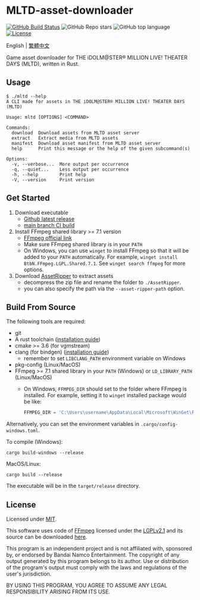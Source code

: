 # MLTD-asset-downloader

[![GitHub Build Status](https://img.shields.io/github/actions/workflow/status/nicks96432/mltd-asset-downloader/build.yaml)][build status]
![GitHub Repo stars](https://img.shields.io/github/stars/nicks96432/mltd-asset-downloader)
![GitHub top language](https://img.shields.io/github/languages/top/nicks96432/mltd-asset-downloader)
[![License](https://img.shields.io/github/license/nicks96432/mltd-asset-downloader)](LICENSE)

English | [繁體中文](README.zh-TW.md)

Game asset downloader for THE iDOLM@STER® MILLION LIVE! THEATER DAYS (MLTD), written in Rust.

## Usage

```console
$ ./mltd --help
A CLI made for assets in THE iDOLM@STER® MILLION LIVE! THEATER DAYS (MLTD)

Usage: mltd [OPTIONS] <COMMAND>

Commands:
  download  Download assets from MLTD asset server
  extract   Extract media from MLTD assets
  manifest  Download asset manifest from MLTD asset server
  help      Print this message or the help of the given subcommand(s)

Options:
  -v, --verbose...  More output per occurrence
  -q, --quiet...    Less output per occurrence
  -h, --help        Print help
  -V, --version     Print version
```

## Get Started

1. Download executable
   * [Github latest release](https://github.com/nicks96432/mltd-asset-downloader/releases/latest)
   * [main branch CI build](https://nightly.link/nicks96432/mltd-asset-downloader/workflows/build.yaml/main)
2. Install FFmpeg shared library >= 7.1 version
   * [FFmpeg official link](https://www.ffmpeg.org/download.html)
   * Make sure FFmpeg shared library is in your `PATH`
   * On Windows, you can use `winget` to install FFmpeg so that it will be added to your `PATH` automatically.
     For example, `winget install BtbN.FFmpeg.LGPL.Shared.7.1`. See `winget search ffmpeg` for more options.
3. Download [AssetRipper](https://github.com/AssetRipper/AssetRipper) to extract assets
   * decompress the zip file and rename the folder to `./AssetRipper`.
   * you can also specify the path via the `--asset-ripper-path` option.

## Build From Source

The following tools are required:

* git
* A rust toolchain ([installation guide](https://www.rust-lang.org/tools/install))
* cmake >= 3.6 (for vgmstream)
* clang (for bindgen) ([installation guide](https://rust-lang.github.io/rust-bindgen/requirements.html))
  * remember to set `LIBCLANG_PATH` environment variable on Windows
* pkg-config (Linux/MacOS)
* FFmpeg >= 7.1 shared library in your `PATH` (Windows) or `LD_LIBRARY_PATH` (Linux/MacOS)
  * On Windows, `FFMPEG_DIR` should set to the folder where FFmpeg is installed. For example, setting it to `winget` installed
    package would be like:

    ```powershell
    FFMPEG_DIR = 'C:\Users\username\AppData\Local\Microsoft\WinGet\Packages\BtbN.FFmpeg.LGPL.Shared.7.1_Microsoft.Winget.Source_8wekyb3d8bbwe\ffmpeg-n7.1-62-gb168ed9b14-win64-lgpl-shared-7.1'
    ```

Alternatively, you can set the environment variables in `.cargo/config-windows.toml`.

To compile (Windows):

```shell
cargo build-windows --release
```

MacOS/Linux:

```shell
cargo build --release
```

The executable will be in the `target/release` directory.

## License

Licensed under [MIT](LICENSE).

This software uses code of [FFmpeg](https://ffmpeg.org) licensed under the
[LGPLv2.1](https://www.gnu.org/licenses/old-licenses/lgpl-2.1.html) and its source can be downloaded
[here](https://github.com/FFmpeg/FFmpeg).

This program is an independent project and is not affiliated with, sponsored by, or endorsed by Bandai Namco Entertainment.
The copyright of any output generated by this program belongs to its author.
Use or distribution of the program's output must comply with the laws and regulations of the user's jurisdiction.

BY USING THIS PROGRAM, YOU AGREE TO ASSUME ANY LEGAL RESPONSIBILITY ARISING FROM ITS USE.

[build status]: https://github.com/nicks96432/mltd-asset-downloader/actions/workflows/build.yaml
